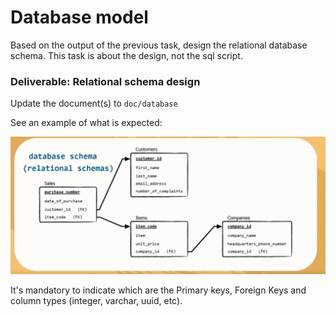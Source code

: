 # Database model

Based on the output of the previous task, design the relational database schema. This task is about the design, not the sql script. 

### Deliverable: Relational schema design 

Update the document(s) to `doc/database`

See an example of what is expected:  

![Relational schema example](./images/sample-relational-schema.png)


It's mandatory to indicate which are the Primary keys, Foreign Keys and column types (integer, varchar, uuid, etc). 
